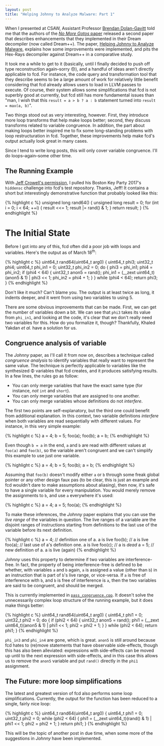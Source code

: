 ```yaml
---
layout: post
title: "Helping Johnny to Analyze Malware: Part 1"
---
```


When I presented at CSAW, Assistant Professor [Brendan Dolan-Gavitt][1] told me that the authors of the [*No More Gotos* paper][2] released a second paper that describes enhancements that they implemented in their Dream decompiler (now called Dream++). The paper, [Helping Johnny to Analyze Malware][3], explains how some improvements were implemented, and pits the Hex-Rays decompiler against Dream++ in a comparative study.

It took me a while to get to it (basically, until I finally decided to push off type reconstruction again–sorry 😞), and a handful of ideas aren't directly applicable to fcd. For instance, the code query and transformation tool that they describe seems to be a large amount of work for relatively little benefit considering that fcd already allows users to load in LLVM passes to execute. Of course, their system allows some simplifications that fcd is not superbly good at currently, but fcd still has more fundamental issues than "man, I wish that this `result = a > b ? a : b` statement turned into `result = max(a, b)`".

Two things stood out as very interesting, however. First, they introduce more loop transforms that help make loops better; second, they discuss transforms related to variable congruence. In addition, the part about making loops better inspired me to fix some long-standing problems with loop restructuration in fcd. Together, these improvements help make fcd's output actually look great in many cases.

Since I tend to write long posts, this will only cover variable congruence. I'll do loops–again–some other time.

## The Running Example

With [Jeff Crowell's permission][4], I pulled his Boston Key Party 2017's `hiddensc` challenge into fcd's test repository. Thanks, Jeff! It contains a short but interestingly demonstrative function that probably looked like this:

{% highlight c %}
unsigned long rand64()
{
	unsigned long result = 0;
	for (int i = 0; i < 64; ++i)
	{
		result <<= 1;
		result |= rand() & 1;
	}
	return result;
}
{% endhighlight %}

# The Initial State

Before I got into any of this, fcd often did a poor job with loops and variables. Here's the output as of March 18<sup>th</sup>:

{% highlight c %}
uint64_t rand64(uint64_t arg0)
{
	uint64_t phi3;
	uint32_t phi4;
	uint64_t phi_in1 = 0;
	uint32_t phi_in2 = 0;
	do
	{
		phi3 = phi_in1;
		phi4 = phi_in2;
		if (phi4 < 64)
		{
			uint32_t anon5 = rand();
			phi_in1 = (__zext uint64_t)(anon5 & 1) | phi3 << 1;
			phi_in2 = phi4 + 1;
		}
	}
	while (phi4 < 64);
	return phi3;
}
{% endhighlight %}

Don't like it much? Can't blame you. The output is at least twice as long, it indents deeper, and it went from using two variables to using 5.

There are some obvious improvements that can be made. First, we can get the number of variables down a bit. We can see that `phi3` takes its value from `phi_in1`, and looking at the code, it's clear that we don't really need two variables for this. How do you formalize it, though? Thankfully, Khaled Yakdan *et al.* have a solution for us.

## Congruence analysis of variable

The *Johnny* paper, as I'll call it from now on, describes a technique called *congruence analysis* to identify variables that really want to represent the same value. The technique is perfectly applicable to variables like the synthesized Φ variables that fcd creates, and it produces satisfying results. In a few lines, the rules go as follow:

* You can only merge variables that have the exact same type (for instance, *not* `int` and `short`).
* You can only merge variables that are assigned to one another.
* You can only merge variables whose definitions do not *interfere*.

The first two points are self-explanatory, but the third one could benefit from additional explanation. In this context, two variable definitions *interfere* when both variables are read sequentially with different values. For instance, in this very simple example:

{% highlight c %}
a = 4;
b = 5;
foo(a);
foo(b);
a = b;
{% endhighlight %}

Even though `b = a` in the end, `a` and `b` are read with different values at `foo(a)` and `foo(b)`, so the variable aren't congruent and we can't simplify this example to use just one variable.

{% highlight c %}
a = 4;
b = 5;
foo(b);
a = b;
{% endhighlight %}

Assuming that `foo(b)` doesn't modify either `a` or `b` through some freak global pointer or any other design faux pas (to be clear, this is just an example and fcd wouldn't dare to make assumptions about aliasing), then now, it's safe to have a single variable for every manipulation. You would merely remove the assignments to `b`, and use `a` everywhere it's used:

{% highlight c %}
a = 4;
a = 5;
foo(a);
{% endhighlight %}

To make these inferences, the *Johnny* paper explains that you can use the *live range* of the variables in question. The live ranges of a variable are the disjoint ranges of instructions starting from definitions to the last use of the variable before its next definition.

{% highlight c %}
a = 4;  // definition one of a. a is live
foo(b); // a is live
foo(a); // last use of a's definition one. a is live
foo(c); // a is *dead*
a = 5;  // new definition of a. a is live (again)
{% endhighlight %}

*Johnny* uses this property to determine if two variables are interference-free. In fact, the property of being interference-free is defined to be whether, with variables `a` and `b` again, `a` is assigned a value (other than `b`) in an instruction that is part of `b`'s live range, or vice-versa. If `a` is free of interference with `b`, and `b` is free of interference is `a`, then the two variables are said to be congruent, and should be merged.

This is currently implemented in [`pass_congruence.cpp`][5]. It doesn't solve the unnecessarily complex loop structure of the running example, but it does make things better:

{% highlight c %}
uint64_t rand64(uint64_t arg0)
{
	uint64_t phi1 = 0;
	uint32_t phi2 = 0;
	do
	{
		if (phi2 < 64)
		{
			uint32_t anon5 = rand();
			phi1 = (__zext uint64_t)(anon5 & 1) | phi1 << 1;
			phi2 = phi2 + 1;
		}
	}
	while (phi2 < 64);
	return phi1;
}
{% endhighlight %}

`phi_in3` and `phi_in4` are gone, which is great. `anon5` is still around because fcd hates to (re)move statements that have observable side-effects, though this has also been alleviated: expressions with side-effects can be moved up until to the next expression with side-effects, and in this case this allows us to remove the `anon5` variable and put `rand()` directly in the `phi1` assignment.

## The Future: more loop simplifications

The latest and greatest version of fcd also performs some loop simplifications. Currently, the output for the function has been reduced to a single, fairly nice loop:

{% highlight c %}
uint64_t rand64(uint64_t arg0)
{
	uint64_t phi1 = 0;
	uint32_t phi2 = 0;
	while (phi2 < 64)
	{
		phi1 = (__zext uint64_t)(rand() & 1) | phi1 << 1;
		phi2 = phi2 + 1;
	}
	return phi1;
}
{% endhighlight %}

This will be the topic of another post in due time, when some more of the suggestions in *Johnny* have been implemented.

  [1]: https://twitter.com/moyix
  [2]: https://www.internetsociety.org/sites/default/files/11_4_2.pdf
  [3]: https://net.cs.uni-bonn.de/fileadmin/ag/martini/Staff/yakdan/dream_oakland2016.pdf
  [4]: https://twitter.com/jeffreycrowell/status/835986452496297984
  [5]: https://github.com/zneak/fcd/blob/d41571c19f1fa610f348d8c60646215c7ccebc8a/fcd/ast/pass_congruence.cpp
  [6]: https://github.com/zneak/fcd-tests/blob/454827c02fc7ad6082989926dee3fea05a25abf7/output/bkp2017-hiddensc.c#L130